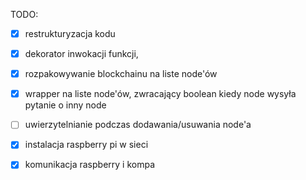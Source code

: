 TODO:
- [x] restrukturyzacja kodu
- [x] dekorator inwokacji funkcji,
- [x] rozpakowywanie blockchainu na liste node'ów
- [x] wrapper na liste node'ów, zwracający boolean kiedy node wysyła pytanie o inny node
- [ ] uwierzytelnianie podczas dodawania/usuwania node'a
- [x] instalacja raspberry pi w sieci
- [x] komunikacja raspberry i kompa

